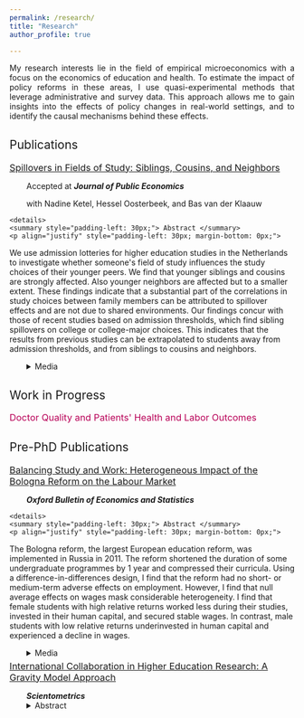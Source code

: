 ```yaml
---
permalink: /research/
title: "Research"
author_profile: true

---
```


<p align="justify">  
My research interests lie in the field of empirical microeconomics with a focus on the economics of education and health. To estimate the impact of policy reforms in these areas, I use quasi-experimental methods that leverage administrative and survey data. This approach allows me to gain insights into the effects of policy changes in real-world settings, and to identify the causal mechanisms behind these effects. 
</p>

<h2 style="margin-top: 30px; font-weight: normal;">Publications</h2>

<div style="padding-left: 0px;"> 
  
  <h3 style="margin-top: 7.5px; margin-bottom: 5px; font-weight: normal;"><a href="https://stnavdeev.github.io/Spillovers.pdf">Spillovers in Fields of Study: Siblings, Cousins, and Neighbors</a></h3> 
  <p style="margin-bottom: 0; padding-left: 30px;"> Accepted at <i><b>Journal of Public Economics</i></b></p>
  <p style="margin-bottom: 0; padding-left: 30px;">with Nadine Ketel, Hessel Oosterbeek, and Bas van der Klaauw</p>

    <details>
    <summary style="padding-left: 30px;"> Abstract </summary>
    <p align="justify" style="padding-left: 30px; margin-bottom: 0px;">  
We use admission lotteries for higher education studies in the Netherlands to investigate whether someone's field of study influences the study choices of their younger peers. We find that younger siblings and cousins are strongly affected. Also younger neighbors are affected but to a smaller extent. These findings indicate that a substantial part of the correlations in study choices between family members can be attributed to spillover effects and are not due to shared environments. Our findings concur with those of recent studies based on admission thresholds, which find sibling spillovers on college or college-major choices. This indicates that the results from previous studies can be extrapolated to students away from admission thresholds, and from siblings to cousins and neighbors.
    </p>
  </details>
  
  <details>
    <summary style="padding-left: 30px;"> Media </summary>
    <p align="justify" style="padding-left: 30px; margin-top: 0px;">
      <a href="https://cepr.org/voxeu/columns/peer-effects-field-study-choices">VoxEU</a>
    </p>
  </details>



<h2 style="margin-top: 30px; font-weight: normal;">Work in Progress</h2>

<div style="padding-left: 0px;"> 
<h3 style="margin-top: 5px; color: #b80057; font-weight: normal;">Doctor Quality and Patients' Health and Labor Outcomes</h3>
</div>


<h2 style="margin-top: 30px; font-weight: normal;">Pre-PhD Publications</h2>

<div style="padding-left: 00px;"> 
    <h3 style="margin-top: 5px; margin-bottom: 5px; font-weight: normal;"><a href="https://stnavdeev.github.io/Avdeev_Bologna.pdf">Balancing Study and Work: Heterogeneous Impact of the Bologna Reform on the Labour Market</a></h3>
  <p style="margin-bottom: 0; padding-left: 30px;"><b><i>Oxford Bulletin of Economics and Statistics</i></b></p>

    <details>
    <summary style="padding-left: 30px;"> Abstract </summary>
    <p align="justify" style="padding-left: 30px; margin-bottom: 0px;">  
The Bologna reform, the largest European education reform, was implemented in Russia in 2011. The reform shortened the duration of some undergraduate programmes by 1 year and compressed their curricula. Using a difference-in-differences design, I find that the reform had no short- or medium-term adverse effects on employment. However, I find that null average effects on wages mask considerable heterogeneity. I find that female students with high relative returns worked less during their studies, invested in their human capital, and secured stable wages. In contrast, male students with low relative returns underinvested in human capital and experienced a decline in wages.
    </p>
  </details>
  
  <details>
    <summary style="padding-left: 30px;"> Media </summary>
    <p align="justify" style="padding-left: 30px; margin-top: 0px;">
      <a href="https://iq.hse.ru/en/news/480499696.html">IQ.hse</a>
    </p>
  </details>
  

  <h3 style="margin-top: 5px; margin-bottom: 5px; font-weight: normal;"><a href="https://www.stnavdeev.com/Avdeev_Collaboration.pdf">International Collaboration in Higher Education Research: A Gravity Model Approach</a></h3>
  <p style="margin-bottom: 0; padding-left: 30px;"><b><i>Scientometrics</i></b></p>
  <details>
      <summary style="padding-left: 30px;"> Abstract </summary>
      <p align="justify" style="padding-left: 30px; margin-bottom: 0px;">  
Although geographical distance has become less relevant in co–authorship for monodisciplinary fields such as economics, mathematics, and physics, little is known about international collaboration in multidisciplinary fields such as higher education. This paper studies collaboration patterns in higher education research using the Scopus database with the application of the gravity model. The results show that the intensity of collaboration is negatively associated with geographical distance and positively associated with linguistic commonality but these findings differ significantly between various world regions. European scholars appear to give preference to linguistically proximate partners over geographical neighbours. Although English is the lingua franca in science, language is not a significant factor for the formation of collaboration for North American and Asian researchers. These findings have policy implications for fostering multidisciplinary research in international partnerships.
       </p>
  </details>
 </div>
